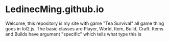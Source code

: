 # LedinecMing.github.io
Welcome, this repository is my site with game "Tea Survival" all game thing goes in lol2.js.
The basic classes are Player, World, Item, Build, Craft.
Items and Builds have argument "specific" which tells what type this is
